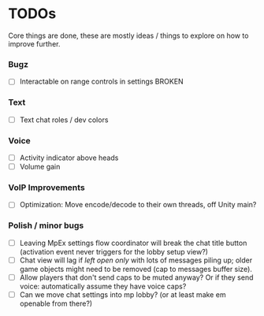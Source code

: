 ﻿# TODOs
Core things are done, these are mostly ideas / things to explore on how to improve further.

### Bugz

- [ ] Interactable on range controls in settings BROKEN

### Text

- [ ] Text chat roles / dev colors

### Voice

- [ ] Activity indicator above heads
- [ ] Volume gain

### VoIP Improvements

- [ ] Optimization: Move encode/decode to their own threads, off Unity main?

### Polish / minor bugs

- [ ] Leaving MpEx settings flow coordinator will break the chat title button (activation event never triggers for the lobby setup view?)
- [ ] Chat view will lag if *left open only* with lots of messages piling up; older game objects might need to be removed (cap to messages buffer size).
- [ ] Allow players that don't send caps to be muted anyway? Or if they send voice: automatically assume they have voice caps?
- [ ] Can we move chat settings into mp lobby? (or at least make em openable from there?)
